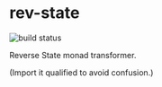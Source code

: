 rev-state
=========

![build status](https://github.com/DanBurton/rev-state/actions/workflows/haskell.yml/badge.svg?branch=master)

Reverse State monad transformer.

(Import it qualified to avoid confusion.)
